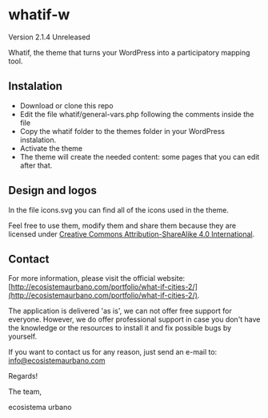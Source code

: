 whatif-w
========
Version 2.1.4 Unreleased

Whatif, the theme that turns your WordPress into a participatory mapping tool.

## Instalation
+ Download or clone this repo
+ Edit the file whatif/general-vars.php following the comments inside the file
+ Copy the whatif folder to the themes folder in your WordPress instalation.
+ Activate the theme
+ The theme will create the needed content: some pages that you can edit after that.

## Design and logos
In the file icons.svg you can find all of the icons used in the theme.

Feel free to use them, modify them and share them because they are licensed under [Creative Commons Attribution-ShareAlike 4.0 International](http://creativecommons.org/licenses/by-sa/4.0/).

## Contact
For more information, please visit the official website: [http://ecosistemaurbano.com/portfolio/what-if-cities-2/](http://ecosistemaurbano.com/portfolio/what-if-cities-2/).

The application is delivered 'as is', we can not offer free support for everyone. However, we do offer professional support in case you don't have the knowledge or the resources to install it and fix possible bugs by yourself. 

If you want to contact us for any reason, just send an e-mail to: [info@ecosistemaurbano.com](mailto:info@ecosistemaurbano.org)

Regards!

The team,

ecosistema urbano